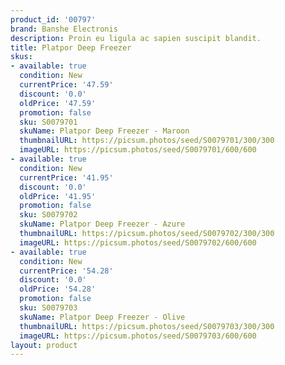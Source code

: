 ```yaml
---
product_id: '00797'
brand: Banshe Electronis
description: Proin eu ligula ac sapien suscipit blandit.
title: Platpor Deep Freezer
skus:
- available: true
  condition: New
  currentPrice: '47.59'
  discount: '0.0'
  oldPrice: '47.59'
  promotion: false
  sku: S0079701
  skuName: Platpor Deep Freezer - Maroon
  thumbnailURL: https://picsum.photos/seed/S0079701/300/300
  imageURL: https://picsum.photos/seed/S0079701/600/600
- available: true
  condition: New
  currentPrice: '41.95'
  discount: '0.0'
  oldPrice: '41.95'
  promotion: false
  sku: S0079702
  skuName: Platpor Deep Freezer - Azure
  thumbnailURL: https://picsum.photos/seed/S0079702/300/300
  imageURL: https://picsum.photos/seed/S0079702/600/600
- available: true
  condition: New
  currentPrice: '54.28'
  discount: '0.0'
  oldPrice: '54.28'
  promotion: false
  sku: S0079703
  skuName: Platpor Deep Freezer - Olive
  thumbnailURL: https://picsum.photos/seed/S0079703/300/300
  imageURL: https://picsum.photos/seed/S0079703/600/600
layout: product
---
```

